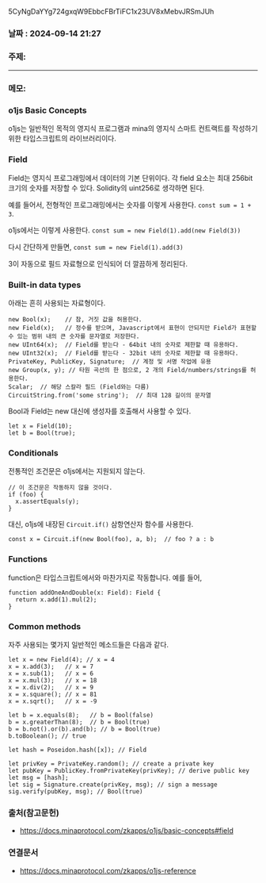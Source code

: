 5CyNgDaYYg724gxqW9EbbcFBrTiFC1x23UV8xMebvJRSmJUh
### 날짜 : 2024-09-14 21:27

### 주제: 

---
### 메모: 
### o1js Basic Concepts
o1js는 일반적인 목적의 영지식 프로그램과 mina의 영지식 스마트 컨트랙트를 작성하기 위한 타입스크립트의 라이브러리이다.

### Field
Field는 영지식 프로그래밍에서 데이터의 기본 단위이다. 
각 field 요소는 최대 256bit 크기의 숫자를 저장할 수 있다.
Solidity의 uint256로 생각하면 된다.

예를 들어서, 전형적인 프로그래밍에서는 숫자를 이렇게 사용한다.
`const sum = 1 + 3`.

o1js에서는 이렇게 사용한다.
```const sum = new Field(1).add(new Field(3))```

다시 간단하게 만들면,
```const sum = new Field(1).add(3)```

3이 자동으로 필드 자료형으로 인식되어 더 깔끔하게 정리된다.

### Built-in data types
아래는 흔히 사용되는 자료형이다.
```
new Bool(x);    // 참, 거짓 값을 허용한다.
new Field(x);   // 정수를 받으며, Javascript에서 표현이 안되지만 Field가 표현할 수 있는 범위 내의 큰 숫자를 문자열로 저장한다.
new UInt64(x);  // Field를 받는다 - 64bit 내의 숫자로 제한할 때 유용하다.
new UInt32(x);  // Field를 받는다 - 32bit 내의 숫자로 제한할 때 유용하다.
PrivateKey, PublicKey, Signature;  // 계정 및 서명 작업에 유용
new Group(x, y); // 타원 곡선의 한 점으로, 2 개의 Field/numbers/strings를 허용한다.
Scalar;  // 해당 스칼라 필드 (Field와는 다름)
CircuitString.from('some string');  // 최대 128 길이의 문자열
```

Bool과 Field는 new 대신에 생성자를 호출해서 사용할 수 있다.
```
let x = Field(10);
let b = Bool(true);
```

### Conditionals
전통적인 조건문은 o1js에서는 지원되지 않는다.
```
// 이 조건문은 작동하지 않을 것이다.
if (foo) {
  x.assertEquals(y);
}
```

대신, o1js에 내장된 ```Circuit.if()``` 삼항연산자 함수를 사용한다.
```
const x = Circuit.if(new Bool(foo), a, b);  // foo ? a : b
```

### Functions
function은 타입스크립트에서와 마찬가지로 작동합니다. 예를 들어,
```
function addOneAndDouble(x: Field): Field {
  return x.add(1).mul(2);
}
```

### Common methods
자주 사용되는 몇가지 일반적인 메소드들은 다음과 같다.
```
let x = new Field(4); // x = 4
x = x.add(3);   // x = 7
x = x.sub(1);   // x = 6
x = x.mul(3);   // x = 18
x = x.div(2);   // x = 9
x = x.square(); // x = 81
x = x.sqrt();   // x = -9

let b = x.equals(8);   // b = Bool(false)
b = x.greaterThan(8);  // b = Bool(true)
b = b.not().or(b).and(b); // b = Bool(true)
b.toBoolean(); // true

let hash = Poseidon.hash([x]); // Field
  
let privKey = PrivateKey.random(); // create a private key  
let pubKey = PublicKey.fromPrivateKey(privKey); // derive public key  
let msg = [hash];  
let sig = Signature.create(privKey, msg); // sign a message  
sig.verify(pubKey, msg); // Bool(true)
```


### 출처(참고문헌)
- https://docs.minaprotocol.com/zkapps/o1js/basic-concepts#field

### 연결문서
- https://docs.minaprotocol.com/zkapps/o1js-reference